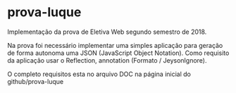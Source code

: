 # prova-luque

Implementação da prova de Eletiva Web segundo semestro de 2018.

Na prova foi necessário implementar uma simples aplicação para geração de forma autonoma uma JSON (JavaScript Object Notation).
Como requisito da aplicação usar o Reflection, annotation (Formato / JeysonIgnore).

O completo requisitos esta no arquivo DOC na página inicial do github/prova-luque
